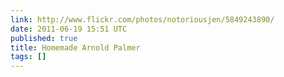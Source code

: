 ```yaml
---
link: http://www.flickr.com/photos/notoriousjen/5849243890/
date: 2011-06-19 15:51 UTC
published: true
title: Homemade Arnold Palmer
tags: []
---
```



